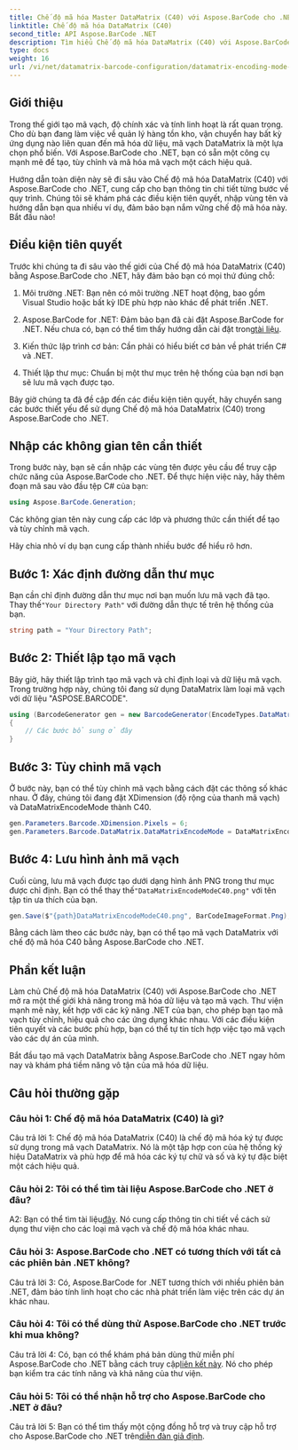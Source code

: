 ```yaml
---
title: Chế độ mã hóa Master DataMatrix (C40) với Aspose.BarCode cho .NET
linktitle: Chế độ mã hóa DataMatrix (C40)
second_title: API Aspose.BarCode .NET
description: Tìm hiểu Chế độ mã hóa DataMatrix (C40) với Aspose.BarCode cho .NET. Tạo mã vạch tùy chỉnh một cách hiệu quả. Khám phá hướng dẫn từng bước.
type: docs
weight: 16
url: /vi/net/datamatrix-barcode-configuration/datamatrix-encoding-mode-c40/
---
```

## Giới thiệu

Trong thế giới tạo mã vạch, độ chính xác và tính linh hoạt là rất quan trọng. Cho dù bạn đang làm việc về quản lý hàng tồn kho, vận chuyển hay bất kỳ ứng dụng nào liên quan đến mã hóa dữ liệu, mã vạch DataMatrix là một lựa chọn phổ biến. Với Aspose.BarCode cho .NET, bạn có sẵn một công cụ mạnh mẽ để tạo, tùy chỉnh và mã hóa mã vạch một cách hiệu quả.

Hướng dẫn toàn diện này sẽ đi sâu vào Chế độ mã hóa DataMatrix (C40) với Aspose.BarCode cho .NET, cung cấp cho bạn thông tin chi tiết từng bước về quy trình. Chúng tôi sẽ khám phá các điều kiện tiên quyết, nhập vùng tên và hướng dẫn bạn qua nhiều ví dụ, đảm bảo bạn nắm vững chế độ mã hóa này. Bắt đầu nào!

## Điều kiện tiên quyết

Trước khi chúng ta đi sâu vào thế giới của Chế độ mã hóa DataMatrix (C40) bằng Aspose.BarCode cho .NET, hãy đảm bảo bạn có mọi thứ đúng chỗ:

1. Môi trường .NET: Bạn nên có môi trường .NET hoạt động, bao gồm Visual Studio hoặc bất kỳ IDE phù hợp nào khác để phát triển .NET.

2.  Aspose.BarCode for .NET: Đảm bảo bạn đã cài đặt Aspose.BarCode for .NET. Nếu chưa có, bạn có thể tìm thấy hướng dẫn cài đặt trong[tài liệu](https://reference.aspose.com/barcode/net/).

3. Kiến thức lập trình cơ bản: Cần phải có hiểu biết cơ bản về phát triển C# và .NET.

4. Thiết lập thư mục: Chuẩn bị một thư mục trên hệ thống của bạn nơi bạn sẽ lưu mã vạch được tạo.

Bây giờ chúng ta đã đề cập đến các điều kiện tiên quyết, hãy chuyển sang các bước thiết yếu để sử dụng Chế độ mã hóa DataMatrix (C40) trong Aspose.BarCode cho .NET.

## Nhập các không gian tên cần thiết

Trong bước này, bạn sẽ cần nhập các vùng tên được yêu cầu để truy cập chức năng của Aspose.BarCode cho .NET. Để thực hiện việc này, hãy thêm đoạn mã sau vào đầu tệp C# của bạn:

```csharp
using Aspose.BarCode.Generation;
```

Các không gian tên này cung cấp các lớp và phương thức cần thiết để tạo và tùy chỉnh mã vạch.

Hãy chia nhỏ ví dụ bạn cung cấp thành nhiều bước để hiểu rõ hơn.

## Bước 1: Xác định đường dẫn thư mục

 Bạn cần chỉ định đường dẫn thư mục nơi bạn muốn lưu mã vạch đã tạo. Thay thế`"Your Directory Path"` với đường dẫn thực tế trên hệ thống của bạn.

```csharp
string path = "Your Directory Path";
```

## Bước 2: Thiết lập tạo mã vạch

Bây giờ, hãy thiết lập trình tạo mã vạch và chỉ định loại và dữ liệu mã vạch. Trong trường hợp này, chúng tôi đang sử dụng DataMatrix làm loại mã vạch với dữ liệu "ASPOSE.BARCODE".

```csharp
using (BarcodeGenerator gen = new BarcodeGenerator(EncodeTypes.DataMatrix, "ASPOSE.BARCODE"))
{
    // Các bước bổ sung ở đây
}
```

## Bước 3: Tùy chỉnh mã vạch

Ở bước này, bạn có thể tùy chỉnh mã vạch bằng cách đặt các thông số khác nhau. Ở đây, chúng tôi đang đặt XDimension (độ rộng của thanh mã vạch) và DataMatrixEncodeMode thành C40.

```csharp
gen.Parameters.Barcode.XDimension.Pixels = 6;
gen.Parameters.Barcode.DataMatrix.DataMatrixEncodeMode = DataMatrixEncodeMode.C40;
```

## Bước 4: Lưu hình ảnh mã vạch

 Cuối cùng, lưu mã vạch được tạo dưới dạng hình ảnh PNG trong thư mục được chỉ định. Bạn có thể thay thế`"DataMatrixEncodeModeC40.png"` với tên tập tin ưa thích của bạn.

```csharp
gen.Save($"{path}DataMatrixEncodeModeC40.png", BarCodeImageFormat.Png);
```

Bằng cách làm theo các bước này, bạn có thể tạo mã vạch DataMatrix với chế độ mã hóa C40 bằng Aspose.BarCode cho .NET.

## Phần kết luận

Làm chủ Chế độ mã hóa DataMatrix (C40) với Aspose.BarCode cho .NET mở ra một thế giới khả năng trong mã hóa dữ liệu và tạo mã vạch. Thư viện mạnh mẽ này, kết hợp với các kỹ năng .NET của bạn, cho phép bạn tạo mã vạch tùy chỉnh, hiệu quả cho các ứng dụng khác nhau. Với các điều kiện tiên quyết và các bước phù hợp, bạn có thể tự tin tích hợp việc tạo mã vạch vào các dự án của mình.

Bắt đầu tạo mã vạch DataMatrix bằng Aspose.BarCode cho .NET ngay hôm nay và khám phá tiềm năng vô tận của mã hóa dữ liệu.

## Câu hỏi thường gặp

### Câu hỏi 1: Chế độ mã hóa DataMatrix (C40) là gì?

Câu trả lời 1: Chế độ mã hóa DataMatrix (C40) là chế độ mã hóa ký tự được sử dụng trong mã vạch DataMatrix. Nó là một tập hợp con của hệ thống ký hiệu DataMatrix và phù hợp để mã hóa các ký tự chữ và số và ký tự đặc biệt một cách hiệu quả.

### Câu hỏi 2: Tôi có thể tìm tài liệu Aspose.BarCode cho .NET ở đâu?

 A2: Bạn có thể tìm tài liệu[đây](https://reference.aspose.com/barcode/net/). Nó cung cấp thông tin chi tiết về cách sử dụng thư viện cho các loại mã vạch và chế độ mã hóa khác nhau.

### Câu hỏi 3: Aspose.BarCode cho .NET có tương thích với tất cả các phiên bản .NET không?

Câu trả lời 3: Có, Aspose.BarCode for .NET tương thích với nhiều phiên bản .NET, đảm bảo tính linh hoạt cho các nhà phát triển làm việc trên các dự án khác nhau.

### Câu hỏi 4: Tôi có thể dùng thử Aspose.BarCode cho .NET trước khi mua không?

 Câu trả lời 4: Có, bạn có thể khám phá bản dùng thử miễn phí Aspose.BarCode cho .NET bằng cách truy cập[liên kết này](https://releases.aspose.com/). Nó cho phép bạn kiểm tra các tính năng và khả năng của thư viện.

### Câu hỏi 5: Tôi có thể nhận hỗ trợ cho Aspose.BarCode cho .NET ở đâu?

Câu trả lời 5: Bạn có thể tìm thấy một cộng đồng hỗ trợ và truy cập hỗ trợ cho Aspose.BarCode cho .NET trên[diễn đàn giả định](https://forum.aspose.com/c/barcode/13).